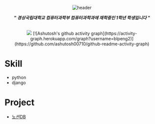 <div align="center">
    
![header](https://capsule-render.vercel.app/api?type=waving&text=HelloWorld!&height=400&fontColor=ffffff)

***" 경상국립대학교 컴퓨터과학부 컴퓨터과학과에 재학중인 1학년 학생입니다 "***

<br>

<img src="http://mazassumnida.wtf/api/v2/generate_badge?boj=blpeng2">
[![Ashutosh's github activity graph](https://activity-graph.herokuapp.com/graph?username=blpeng2)](https://github.com/ashutosh00710/github-readme-activity-graph)
</div>

# **Skill**
- python
- django

# **Project**
- [노션DB](https://github.com/blpeng2/python-notion)
